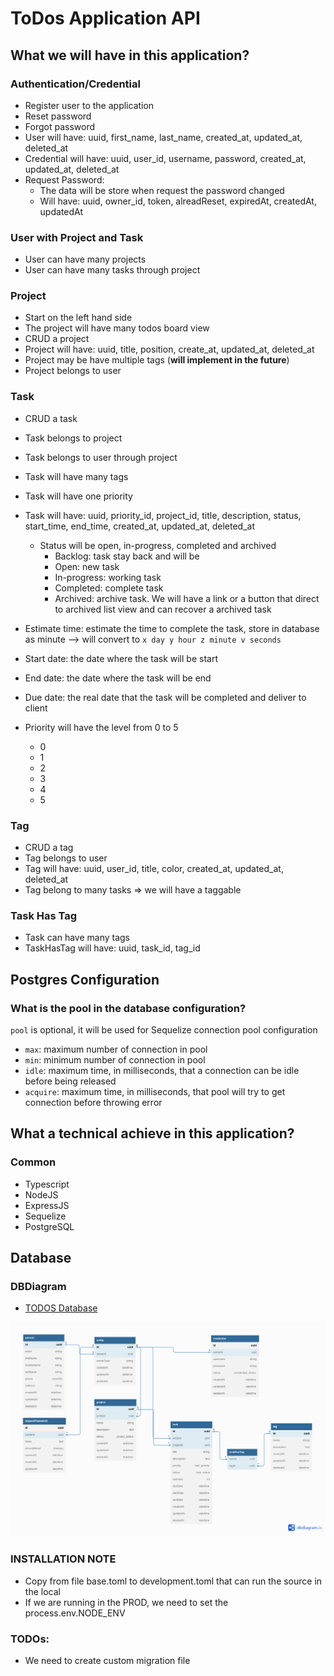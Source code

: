 # ToDos Application API

## What we will have in this application?

### Authentication/Credential
- Register user to the application
- Reset password
- Forgot password
- User will have: uuid, first_name, last_name, created_at, updated_at, deleted_at
- Credential will have: uuid, user_id, username, password, created_at, updated_at, deleted_at
- Request Password:
  - The data will be store when request the password changed
  - Will have: uuid, owner_id, token, alreadReset, expiredAt, createdAt, updatedAt

### User with Project and Task
- User can have many projects
- User can have many tasks through project

### Project
- Start on the left hand side
- The project will have many todos board view
- CRUD a project
- Project will have: uuid, title, position, create_at, updated_at, deleted_at
- Project may be have multiple tags (**will implement in the future**)
- Project belongs to user

### Task
- CRUD a task
- Task belongs to project
- Task belongs to user through project
- Task will have many tags
- Task will have one priority
- Task will have: uuid, priority_id, project_id, title, description, status, start_time, end_time, created_at, updated_at, deleted_at

    - Status will be open, in-progress, completed and archived
        - Backlog: task stay back and will be 
        - Open: new task
        - In-progress: working task
        - Completed: complete task
        - Archived: archive task. We will have a link or a button that direct to archived list view and can recover a archived task

- Estimate time: estimate the time to complete the task, store in database as minute --> will convert to `x day y hour z minute v seconds`
- Start date: the date where the task will be start
- End date: the date where the task will be end
- Due date: the real date that the task will be completed and deliver to client

- Priority will have the level from 0 to 5
  - 0
  - 1
  - 2
  - 3
  - 4
  - 5

### Tag
- CRUD a tag
- Tag belongs to user
- Tag will have: uuid, user_id, title, color, created_at, updated_at, deleted_at
- Tag belong to many tasks => we will have a taggable

### Task Has Tag
- Task can have many tags
- TaskHasTag will have: uuid, task_id, tag_id

## Postgres Configuration

### What is the pool in the database configuration?
`pool` is optional, it will be used for Sequelize connection pool configuration
- `max`: maximum number of connection in pool
- `min`: minimum number of connection in pool
- `idle`: maximum time, in milliseconds, that a connection can be idle before being released
- `acquire`: maximum time, in milliseconds, that pool will try to get connection before throwing error

## What a technical achieve in this application?

### Common
- Typescript
- NodeJS
- ExpressJS
- Sequelize
- PostgreSQL

## Database

### DBDiagram
- [TODOS Database](https://dbdiagram.io/d/63c7b3a2296d97641d7a69bc)

![TODOS DB Image](./readme_db.png)


### INSTALLATION NOTE
- Copy from file base.toml to development.toml that can run the source in the local
- If we are running in the PROD, we need to set the process.env.NODE_ENV

### TODOs:
- We need to create custom migration file
